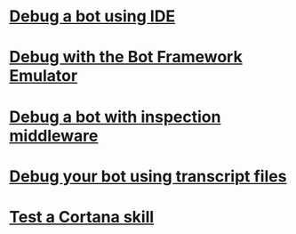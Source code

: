 <!-- # [Debug guidelines](../v4sdk/bot-builder-testing-debugging.md) -->
# [Debug a bot using IDE](../bot-service-debug-bot.md)
# [Debug with the Bot Framework Emulator](../bot-service-debug-emulator.md)
# [Debug a bot with inspection middleware](../bot-service-debug-inspection-middleware.md)
# [Debug your bot using transcript files](../v4sdk/bot-builder-debug-transcript.md)
# [Test a Cortana skill](../bot-service-debug-cortana-skill.md)
